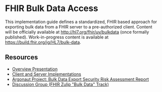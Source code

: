 # FHIR Bulk Data Access

This implementation guide defines a standardized, FHIR based approach for exporting bulk data from a FHIR server to a pre-authorized client. Content will be officially available at http://hl7.org/fhir/uv/bulkdata (once formally published). Work-in-progress content is available at https://build.fhir.org/ig/HL7/bulk-data.

## Resources

* [Overview Presentation](https://docs.google.com/presentation/d/14ZHmam9hwz6-SsCG1YqUIQnJ56bvSqEatebltgEVR6c/edit?usp=sharing)
* [Client and Server Implementations](https://github.com/smart-on-fhir/fhir-bulk-data-docs/blob/e2ab3d9e8eb5a5e0e0a96c2d026d32860007c2a4/implementations.md)
* [Argonaut Project: Bulk Data Export Security Risk Assessment Report](https://github.com/smart-on-fhir/fhir-bulk-data-docs/blob/e2ab3d9e8eb5a5e0e0a96c2d026d32860007c2a4/security-risk-assessment-report.pdf)
* [Discussion Group (FHIR Zulip "Bulk Data" Track)](https://chat.fhir.org/login/#narrow/stream/bulk.20data)
